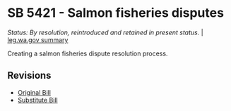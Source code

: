 # SB 5421 - Salmon fisheries disputes
*Status: By resolution, reintroduced and retained in present status.* | [leg.wa.gov summary](https://app.leg.wa.gov/billsummary?BillNumber=5421&Year=2021)

Creating a salmon fisheries dispute resolution process.

## Revisions
* [Original Bill](1/)
* [Substitute Bill](S/)